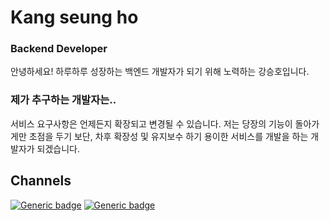 # Kang seung ho
### Backend Developer
안녕하세요! 하루하루 성장하는 백엔드 개발자가 되기 위해 노력하는 강승호입니다.

### 제가 추구하는 개발자는..
서비스 요구사항은 언제든지 확장되고 변경될 수 있습니다. 
저는 당장의 기능이 돌아가게만 초점을 두기 보단, 차후 확장성 및 유지보수 하기 용이한 서비스를 개발을 하는 개발자가 되겠습니다.

## Channels


[![Generic badge](https://img.shields.io/badge/TechBlog-blue.svg)](https://willseungh0.tistory.com/)
[![Generic badge](https://img.shields.io/badge/Resume-green.svg)](https://www.notion.so/Will-4361d1ea1c3c4a0fad0905a6842c6b44)
